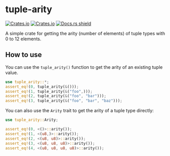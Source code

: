 # tuple-arity

[![Crates.io](https://img.shields.io/crates/v/tuple-arity)](https://crates.io/crates/tuple-arity)
[![Crates.io](https://img.shields.io/crates/d/tuple-arity)](https://crates.io/crates/tuple-arity)
[![Docs.rs shield](https://docs.rs/tuple-arity/badge.svg)](https://docs.rs/tuple-arity)

A simple crate for getting the arity (number of elements) of tuple types with 0 to 12 elements.

## How to use

You can use the `tuple_arity()` function to get the arity of an existing tuple value.

```rust
use tuple_arity::*;
assert_eq!(0, tuple_arity(&()));
assert_eq!(1, tuple_arity(&("foo",)));
assert_eq!(2, tuple_arity(&("foo", "bar")));
assert_eq!(3, tuple_arity(&("foo", "bar", "baz")));
```

You can also use the `Arity` trait to get the arity of a tuple type directly:

```rust
use tuple_arity::Arity;

assert_eq!(0, <()>::arity());
assert_eq!(1, <(u8,)>::arity());
assert_eq!(2, <(u8, u8)>::arity());
assert_eq!(3, <(u8, u8, u8)>::arity());
assert_eq!(4, <(u8, u8, u8, u8)>::arity());
```